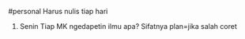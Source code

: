 #personal 
Harus nulis tiap hari
1. Senin
Tiap MK ngedapetin ilmu apa?
Sifatnya plan=jika salah coret
